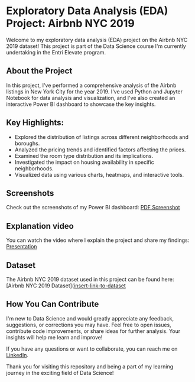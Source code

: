 # Exploratory Data Analysis (EDA) Project: Airbnb NYC 2019


Welcome to my exploratory data analysis (EDA) project on the Airbnb NYC 2019 dataset! This project is part of the Data Science course I'm currently undertaking in the Entri Elevate program.

## About the Project
In this project, I've performed a comprehensive analysis of the Airbnb listings in New York City for the year 2019. I've used Python and Jupyter Notebook for data analysis and visualization, and I've also created an interactive Power BI dashboard to showcase the key insights.

## Key Highlights:
- Explored the distribution of listings across different neighborhoods and boroughs.
- Analyzed the pricing trends and identified factors affecting the prices.
- Examined the room type distribution and its implications.
- Investigated the impact on housing availability in specific neighborhoods.
- Visualized data using various charts, heatmaps, and interactive tools.

## Screenshots
Check out the screenshots of my Power BI dashboard: [PDF Screenshot](https://drive.google.com/file/d/1h33dmA5R_mUYSnmHZmHtZbyJB0m72QWP/view?usp=sharing)

## Explanation video
You can watch the video where I explain the project and share my findings: [Presentation](https://clipchamp.com/watch/IZlxSnd6xES)

## Dataset
The Airbnb NYC 2019 dataset used in this project can be found here: [Airbnb NYC 2019 Dataset]([insert-link-to-dataset](https://www.kaggle.com/datasets/dgomonov/new-york-city-airbnb-open-data)

## How You Can Contribute
I'm new to Data Science and would greatly appreciate any feedback, suggestions, or corrections you may have. Feel free to open issues, contribute code improvements, or share ideas for further analysis. Your insights will help me learn and improve!

If you have any questions or want to collaborate, you can reach me on [LinkedIn](https://www.linkedin.com/in/chaithanyaks2/).

Thank you for visiting this repository and being a part of my learning journey in the exciting field of Data Science!

